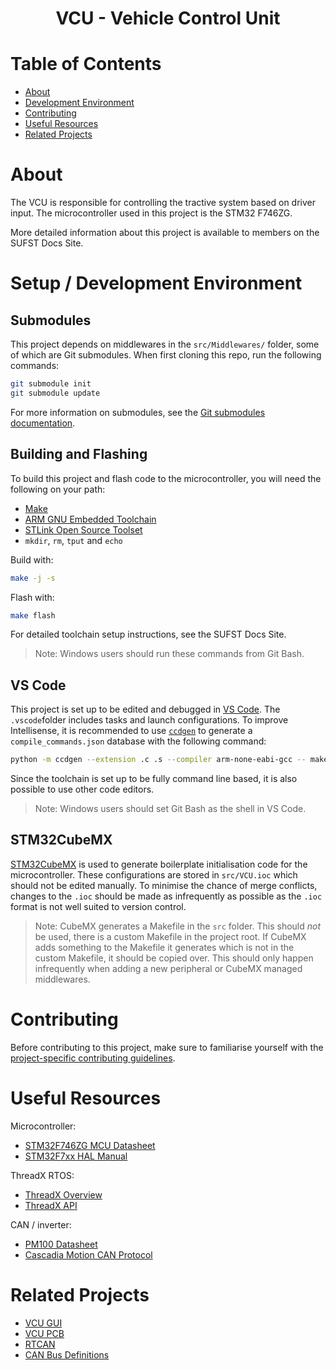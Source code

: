 <h1 align="center"> VCU - Vehicle Control Unit </h2>

# Table of Contents

- [About](#about)
- [Development Environment](#development-environment)
- [Contributing](#contributing)
- [Useful Resources](#useful-resources)
- [Related Projects](#related-projects)

# About

The VCU is responsible for controlling the tractive system based on driver
input. The microcontroller used in this project is the STM32 F746ZG.

More detailed information about this project is available to members on the
SUFST Docs Site.

# Setup / Development Environment

## Submodules

This project depends on middlewares in the `src/Middlewares/` folder, some of
which are Git submodules. When first cloning this repo, run the following
commands:

```sh
git submodule init
git submodule update
```

For more information on submodules, see the [Git submodules documentation](https://git-scm.com/book/en/v2/Git-Tools-Submodules).

## Building and Flashing

To build this project and flash code to the microcontroller, you will need the
following on your path:

- [Make](https://www.gnu.org/software/make/)
- [ARM GNU Embedded Toolchain](https://developer.arm.com/downloads/-/gnu-rm)
- [STLink Open Source Toolset](https://github.com/stlink-org/stlink)
- `mkdir`, `rm`, `tput` and `echo`

Build with:

```sh
make -j -s
```

Flash with:

```sh
make flash
```

For detailed toolchain setup instructions, see the SUFST Docs Site.

> Note: Windows users should run these commands from Git Bash.

## VS Code

This project is set up to be edited and debugged in [VS Code](https://code.visualstudio.com).
The `.vscode`folder includes tasks and launch configurations. To improve
Intellisense, it is recommended to use [`ccdgen`](https://github.com/t-bre/ccdgen)
to generate a `compile_commands.json` database with the following command:

```sh
python -m ccdgen --extension .c .s --compiler arm-none-eabi-gcc -- make
```

Since the toolchain is set up to be fully command line based, it is also
possible to use other code editors.

> Note: Windows users should set Git Bash as the shell in VS Code.

## STM32CubeMX

[STM32CubeMX](https://www.st.com/en/development-tools/stm32cubemx.html) is used
to generate boilerplate initialisation code for the microcontroller. These
configurations are stored in `src/VCU.ioc` which should not be edited manually.
To minimise the chance of merge conflicts, changes to the `.ioc` should be made
as infrequently as possible as the `.ioc` format is not well suited to version
control.

> Note: CubeMX generates a Makefile in the `src` folder. This should _not_ be
> used, there is a custom Makefile in the project root. If CubeMX adds something
> to the Makefile it generates which is not in the custom Makefile, it should be
> copied over. This should only happen infrequently when adding a new peripheral
> or CubeMX managed middlewares.

# Contributing

Before contributing to this project, make sure to familiarise yourself with the
[project-specific contributing guidelines](.github/CONTRIBUTING_EXTRA.md).

# Useful Resources

Microcontroller:

- [STM32F746ZG MCU Datasheet](https://www.st.com/resource/en/datasheet/stm32f746zg.pdf)
- [STM32F7xx HAL Manual](https://www.st.com/resource/en/user_manual/dm00189702-description-of-stm32f7-hal-and-lowlayer-drivers-stmicroelectronics.pdf)

ThreadX RTOS:

- [ThreadX Overview](https://docs.microsoft.com/en-us/azure/rtos/threadx/overview-threadx)
- [ThreadX API](https://docs.microsoft.com/en-us/azure/rtos/threadx/chapter4)

CAN / inverter:

- [PM100 Datasheet](https://www.cascadiamotion.com/images/catalog/DataSheets/PM100.pdf)
- [Cascadia Motion CAN Protocol](https://app.box.com/s/vf9259qlaadhzxqiqrt5cco8xpsn84hk/file/27334613044)

# Related Projects

- [VCU GUI](https://github.com/sufst/vcu-gui)
- [VCU PCB](https://github.com/sufst/pcb)
- [RTCAN](https://github.com/sufst/rtcan)
- [CAN Bus Definitions](https://github.com/sufst/can-defs)
